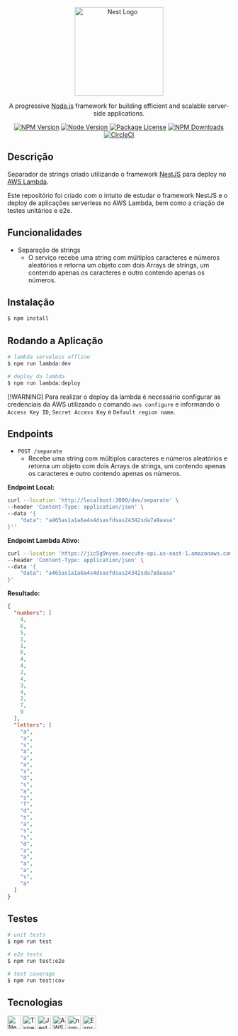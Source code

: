 <p align="center">
  <a href="http://nestjs.com/" target="blank"><img src="https://nestjs.com/img/logo-small.svg" width="200" alt="Nest Logo" /></a>
</p>

[circleci-image]: https://img.shields.io/circleci/build/github/nestjs/nest/master?token=abc123def456
[circleci-url]: https://circleci.com/gh/nestjs/nest

  <p align="center">A progressive <a href="http://nodejs.org" target="_blank">Node.js</a> framework for building efficient and scalable server-side applications.</p>
    <p align="center">
<a href="https://www.npmjs.com/~nestjscore" target="_blank"><img src="https://img.shields.io/npm/v/@nestjs/core.svg" alt="NPM Version" /></a>
<a href="https://nodejs.org/en" target="_blank"><img src="https://img.shields.io/badge/node_version-v20.5.0-green" alt="Node Version" /></a>
<a href="https://www.npmjs.com/~nestjscore" target="_blank"><img src="https://img.shields.io/npm/l/@nestjs/core.svg" alt="Package License" /></a>
<a href="https://www.npmjs.com/~nestjscore" target="_blank"><img src="https://img.shields.io/npm/dm/@nestjs/common.svg" alt="NPM Downloads" /></a>
<a href="https://circleci.com/gh/nestjs/nest" target="_blank"><img src="https://img.shields.io/circleci/build/github/nestjs/nest/master" alt="CircleCI" /></a>


## Descrição

Separador de strings criado utilizando o framework [NestJS](https://github.com/nestjs/nest) para deploy no [AWS Lambda](https://docs.aws.amazon.com/pt_br/lambda/latest/dg/welcome.html).

Este repositório foi criado com o intuito de estudar o framework NestJS e o deploy de aplicações serverless no AWS Lambda, bem como a criação de testes unitários e e2e.

## Funcionalidades

- Separação de strings
  - O serviço recebe uma string com múltiplos caracteres e números aleatórios e retorna um objeto com dois Arrays de strings, um contendo apenas os caracteres e outro contendo apenas os números.

## Instalação

```bash
$ npm install
```

## Rodando a Aplicação

```bash
# lambda serveless offline
$ npm run lambda:dev

# deploy da lambda
$ npm run lambda:deploy
```

[!WARNING]
Para realizar o deploy da lambda é necessário configurar as credenciais da AWS utilizando o comando `aws configure` e informando o `Access Key ID`, `Secret Access Key` e `Default region name`.

## Endpoints

- `POST /separate`
  - Recebe uma string com múltiplos caracteres e números aleatórios e retorna um objeto com dois Arrays de strings, um contendo apenas os caracteres e outro contendo apenas os números.


__Endpoint Local:__
```bash 
curl --location 'http://localhost:3000/dev/separate' \
--header 'Content-Type: application/json' \
--data '{
    "data": "a465as1a1a6a4s4dsasfdsas24342sda7a9aasa"
}''
```
__Endpoint Lambda Ativo:__

```bash
curl --location 'https://jic5g9nyee.execute-api.us-east-1.amazonaws.com/dev/separate' \
--header 'Content-Type: application/json' \
--data '{
    "data": "a465as1a1a6a4s4dsasfdsas24342sda7a9aasa"
}'
```

__Resultado:__

```json
{
  "numbers": [
    4,
    6,
    5,
    1,
    1,
    6,
    4,
    4,
    2,
    4,
    3,
    4,
    2,
    7,
    9
  ],
  "letters": [
    "a",
    "a",
    "s",
    "a",
    "a",
    "a",
    "s",
    "d",
    "s",
    "a",
    "s",
    "f",
    "d",
    "s",
    "a",
    "s",
    "s",
    "d",
    "a",
    "a",
    "a",
    "a",
    "s",
    "a"
  ]
}
```

## Testes 

```bash
# unit tests
$ npm run test

# e2e tests
$ npm run test:e2e

# test coverage
$ npm run test:cov
```

## Tecnologias
<img src="https://cdn.jsdelivr.net/gh/devicons/devicon/icons/nestjs/nestjs-plain.svg" width="30" alt="NestJS"/>
<img src="https://cdn.jsdelivr.net/gh/devicons/devicon/icons/typescript/typescript-original.svg" width="30" alt="TypeScript"/>
<img src="https://cdn.jsdelivr.net/gh/devicons/devicon/icons/jest/jest-plain.svg" width="30" alt="Jest"/>
<img src="https://cdn.jsdelivr.net/gh/devicons/devicon/icons/aws/aws-original.svg" width="30" alt="AWS Lambda"/>
<img src="https://cdn.jsdelivr.net/gh/devicons/devicon/icons/npm/npm-original-wordmark.svg" width="30" alt="npm"/>
<img src="https://cdn.jsdelivr.net/gh/devicons/devicon/icons/express/express-original.svg" width="30" alt="Express"/>
